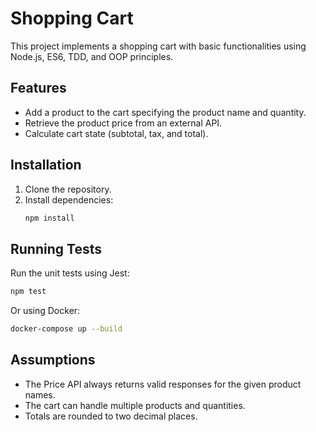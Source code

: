 # Shopping Cart

This project implements a shopping cart with basic functionalities using Node.js, ES6, TDD, and OOP principles.

## Features

- Add a product to the cart specifying the product name and quantity.
- Retrieve the product price from an external API.
- Calculate cart state (subtotal, tax, and total).

## Installation

1. Clone the repository.
2. Install dependencies:
   ```bash
   npm install
   ```

## Running Tests

Run the unit tests using Jest:
```bash
npm test
```

Or using Docker:
```bash
docker-compose up --build
```

## Assumptions

- The Price API always returns valid responses for the given product names.
- The cart can handle multiple products and quantities.
- Totals are rounded to two decimal places.
